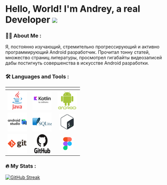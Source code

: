 <h1>
 Hello, World! I'm Andrey, a real Developer
  <img src="https://media.giphy.com/media/LOnt6uqjD9OexmQJRB/giphy.gif" width="50px"/>
</h1>

### :man_technologist: About Me :
Я, постоянно изучающий, стремительно прогрессирующий и активно программирующий Android разработчик. 
Прочитал тонну статей, множество страниц литературы, просмотрел гигабайты видеозаписей дабы постигнуть совершенства в искусстве Android разработки.

### :hammer_and_wrench: Languages and Tools :

| <!--   -->   | <!--   -->     | <!--   -->   |
|:------------:|:--------------:|:------------:|
| <img src="https://github.com/devicons/devicon/blob/master/icons/java/java-original-wordmark.svg" title="Java" alt="Java" width="60" height="60"/>&nbsp;| <img src="https://github.com/devicons/devicon/blob/master/icons/kotlin/kotlin-original-wordmark.svg" title="Kotlin" alt="Kotlin" width="60" height="60"/>&nbsp;| <img src="https://github.com/devicons/devicon/blob/master/icons/android/android-plain-wordmark.svg" title="Android" alt="Android" width="60" height="60"/>&nbsp;|
| <img src="https://github.com/devicons/devicon/blob/master/icons/androidstudio/androidstudio-original-wordmark.svg" title="AndroidStudio" alt="AndroidStudio" width="60" height="60"/>&nbsp;| <img src="https://github.com/devicons/devicon/blob/master/icons/sqlite/sqlite-original-wordmark.svg" title="SQLite" alt="SQLite" width="60" height="60"/>&nbsp;| <img src="https://github.com/devicons/devicon/blob/master/icons/bash/bash-original.svg" title="Bash" alt="Bash" width="50" height="50"/>&nbsp;|
| <img src="https://github.com/devicons/devicon/blob/master/icons/git/git-original-wordmark.svg" title="Git" alt="Git" width="60" height="60"/>&nbsp; |<img src="https://github.com/devicons/devicon/blob/master/icons/github/github-original-wordmark.svg" title="GitHub" alt="GitHub" width="50" height="60"/>&nbsp;| <img src="https://github.com/devicons/devicon/blob/master/icons/figma/figma-original.svg" title="Figma" alt="Figma" width="40" height="40"/>&nbsp;|

### :fire: My Stats :
[![GitHub Streak](https://streak-stats.demolab.com?user=And&theme=ocean-gradient&border_radius=5.7&date_format=j%20M%5B%20Y%5D&card_width=500)](https://git.io/streak-stats)

